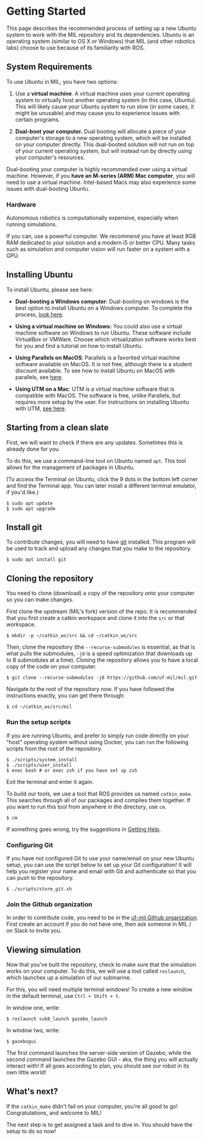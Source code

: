 # Getting Started

This page describes the recommended process of setting up a new Ubuntu system
to work with the MIL repository and its dependencies. Ubuntu is an operating system
(similar to OS X or Windows) that MIL (and other robotics labs) choose to use
because of its familiarity with ROS.

## System Requirements

To use Ubuntu in MIL, you have two options:

1. Use a **virtual machine**. A virtual machine uses your current operating system
to virtually host another operating system (in this case, Ubuntu). This will
likely cause your Ubuntu system to run slow (in some cases, it might be unusable)
and may cause you to experience issues with certain programs.

2. **Dual-boot your computer.** Dual booting will allocate a piece of your computer's
storage to a new operating system, which will be installed on your computer directly.
This dual-booted solution will not run on top of your current operating system, but
will instead run by directly using your computer's resources.

Dual-booting your computer is highly recommended over using a virtual machine.
However, if you **have an M-series (ARM) Mac computer**, you will need to use a
virtual machine. Intel-based Macs may also experience some issues with dual-booting
Ubuntu.

### Hardware

Autonomous robotics is computationally expensive, especially when running simulations.

If you can, use a powerful computer. We recommend you have at least 8GB RAM dedicated
to your solution and a modern i5 or better CPU. Many tasks such as simulation and
computer vision will run faster on a system with a GPU.

## Installing Ubuntu

To install Ubuntu, please see here:

* **Dual-booting a Windows computer**: Dual-booting on windows is the best option
to install Ubuntu on a Windows computer. To complete the process, [look here](https://help.ubuntu.com/community/WindowsDualBoot).

* **Using a virtual machine on Windows:** You could also use a virtual machine
software on Windows to run Ubuntu. These software include VirtualBox or VMWare.
Choose which virtualization software works best for you and find a tutorial on how
to install Ubuntu.

* **Using Parallels on MacOS**: Parallels is a favorited virtual machine software
available on MacOS. It is not free, although there is a student discount available.
To see how to install Ubuntu on MacOS with parallels, see [here](https://peterwitham.com/videos/how-to-install-ubuntu-20-04-lts-on-parallels-for-mac/).

* **Using UTM on a Mac**: UTM is a virtual machine software that is compatible with
MacOS. The software is free, unlike Parallels, but requires more setup by the user.
For instructions on installing Ubuntu with UTM, [see here](https://mac.getutm.app/gallery/ubuntu-20-04).

## Starting from a clean slate

First, we will want to check if there are any updates. Sometimes this is already
done for you.

To do this, we use a command-line tool on Ubuntu named ``apt``. This tool allows
for the management of packages in Ubuntu.

(To access the Terminal on Ubuntu, click the 9 dots in the bottom left corner
and find the Terminal app. You can later install a different terminal emulator,
if you'd like.)

    $ sudo apt update
    $ sudo apt upgrade

## Install git

To contribute changes, you will need to have [git](https://www.git-scm.com) installed.
This program will be used to track and upload any changes that you make to the repository.

    $ sudo apt install git

## Cloning the repository

You need to clone (download) a copy of the repository onto your computer so you
can make changes.

First clone the upstream (MIL's fork) version of the repo.
It is recommended that you first create a catkin workspace
and clone it into the `src` or that workspace.

    $ mkdir -p ~/catkin_ws/src && cd ~/catkin_ws/src

Then, clone the repository (the `--recurse-submodules` is essential, as that is
what pulls the submodules, `-j8` is a speed optimization that downloads up to 8
submodules at a time). Cloning the repository allows you to have a local copy
of the code on your computer.

    $ git clone --recurse-submodules -j8 https://github.com/uf-mil/mil.git

Navigate to the root of the repository now. If you have followed the
instructions exactly, you can get there through:

    $ cd ~/catkin_ws/src/mil

### Run the setup scripts

If you are running Ubuntu, and prefer to simply run code directly on your "host"
operating system without using Docker, you can run the following scripts from
the root of the repository.

    $ ./scripts/system_install
    $ ./scripts/user_install
    $ exec bash # or exec zsh if you have set up zsh

Exit the terminal and enter it again.

To build our tools, we use a tool that ROS provides us named `catkin_make`. This
searches through all of our packages and compiles them together. If you want to
run this tool from anywhere in the directory, use `cm`.

    $ cm

If something goes wrong, try the suggestions in [Getting Help](help).

### Configuring Git

If you have not configured Git to use your name/email on your new Ubuntu setup,
you can use the script below to set up your Git configuration! It will help you
register your name and email with Git and authenticate so that you can push to
the repository.

    $ ./scripts/store_git.sh

### Join the Github organization
In order to contribute code, you need to be in the [uf-mil Github organization](https://github.com/uf-mil).
First create an account if you do not have one, then ask someone in MIL / on Slack
to invite you.

## Viewing simulation
Now that you've built the repository, check to make sure that the simulation works
on your computer. To do this, we will use a tool called `roslaunch`, which launches
up a simulation of our submarine.

For this, you will need multiple terminal windows! To create a new window in the
default terminal, use `Ctrl + Shift + t`.

In window one, write:

    $ roslaunch sub8_launch gazebo_launch

In window two, write:

    $ gazebogui

The first command launches the server-side version of Gazebo, while the second command
launches the Gazebo GUI - aka, the thing you will actually interact with! If all
goes according to plan, you should see our robot in its own little world!

## What's next?
If the `catkin_make` didn't fail on your computer, you're all good to go!
Congratulations, and welcome to MIL!

The next step is to get assigned a task and to dive in. You should have the setup
to do so now!
